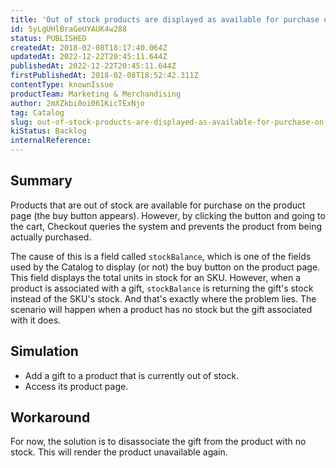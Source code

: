 ```yaml
---
title: 'Out of stock products are displayed as available for purchase on the product page'
id: 5yLgUHlBraGeUYAUK4w288
status: PUBLISHED
createdAt: 2018-02-08T18:17:40.064Z
updatedAt: 2022-12-22T20:45:11.644Z
publishedAt: 2022-12-22T20:45:11.644Z
firstPublishedAt: 2018-02-08T18:52:42.311Z
contentType: knownIssue
productTeam: Marketing & Merchandising
author: 2mXZkbi0oi061KicTExNjo
tag: Catalog
slug: out-of-stock-products-are-displayed-as-available-for-purchase-on-the-product-page
kiStatus: Backlog
internalReference: 
---
```


## Summary

Products that are out of stock are available for purchase on the product page (the buy button appears). However, by clicking the button and going to the cart, Checkout queries the system and prevents the product from being actually purchased.

The cause of this is a field called `stockBalance`, which is one of the fields used by the Catalog to display (or not) the buy button on the product page. This field displays the total units in stock for an SKU. However, when a product is associated with a gift, `stockBalance` is returning the gift's stock instead of the SKU's stock. And that's exactly where the problem lies. The scenario will happen when a product has no stock but the gift associated with it does.

## Simulation

- Add a gift to a product that is currently out of stock.
- Access its product page.

## Workaround

For now, the solution is to disassociate the gift from the product with no stock. This will render the product unavailable again.

